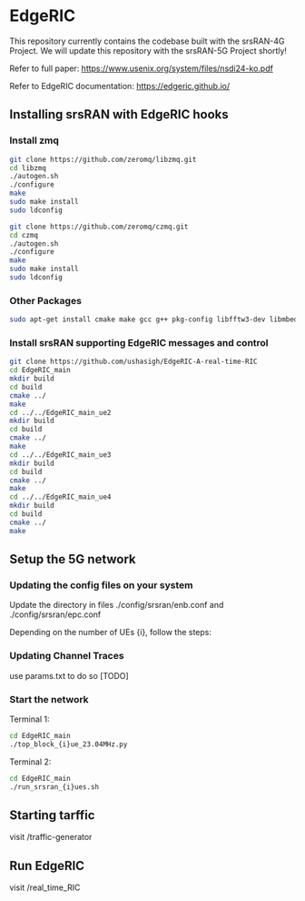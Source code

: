 # EdgeRIC
This repository currently contains the codebase built with the srsRAN-4G Project. We will update this repository with the srsRAN-5G Project shortly!

Refer to full paper: https://www.usenix.org/system/files/nsdi24-ko.pdf

Refer to EdgeRIC documentation: https://edgeric.github.io/

## Installing srsRAN with EdgeRIC hooks
### Install zmq
```bash  
git clone https://github.com/zeromq/libzmq.git  
cd libzmq  
./autogen.sh  
./configure  
make  
sudo make install  
sudo ldconfig
```

```bash  
git clone https://github.com/zeromq/czmq.git  
cd czmq  
./autogen.sh  
./configure  
make  
sudo make install  
sudo ldconfig  
```

### Other Packages
```bash
sudo apt-get install cmake make gcc g++ pkg-config libfftw3-dev libmbedtls-dev libsctp-dev libyaml-cpp-dev libgtest-dev
```
### Install srsRAN supporting EdgeRIC messages and control
```bash  
git clone https://github.com/ushasigh/EdgeRIC-A-real-time-RIC  
cd EdgeRIC_main  
mkdir build  
cd build  
cmake ../  
make    
cd ../../EdgeRIC_main_ue2  
mkdir build  
cd build  
cmake ../  
make  
cd ../../EdgeRIC_main_ue3  
mkdir build  
cd build  
cmake ../  
make  
cd ../../EdgeRIC_main_ue4
mkdir build
cd build  
cmake ../  
make  
```


## Setup the 5G network
### Updating the config files on your system
Update the directory in files ./config/srsran/enb.conf and ./config/srsran/epc.conf  


Depending on the number of UEs {i}, follow the steps:      
### Updating Channel Traces

use params.txt to do so [TODO]

### Start the network


Terminal 1:  
```bash
cd EdgeRIC_main
./top_block_{i}ue_23.04MHz.py
```

Terminal 2:  
```bash
cd EdgeRIC_main
./run_srsran_{i}ues.sh
```

## Starting tarffic 
visit /traffic-generator

## Run EdgeRIC
visit /real_time_RIC
